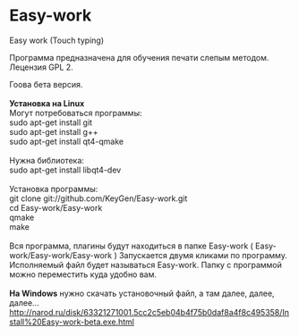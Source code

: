 Easy-work
=========

Easy work (Touch typing)

Программа предназначена для обучения печати слепым методом.<br>
Лецензия GPL 2.<br>

Гоова бета версия.
<br><br>
<b>Установка на Linux</b>
<br>
Могут потребоваться программы:<br>
sudo apt-get install git<br>
sudo apt-get install g++<br>
sudo apt-get install qt4-qmake<br>
<br>
Нужна библиотека:<br>
sudo apt-get install libqt4-dev<br>
<br>
Установка программы:<br>
git clone git://github.com/KeyGen/Easy-work.git<br>
cd Easy-work/Easy-work<br>
qmake<br>
make<br>
<br>
Вся программа, плагины будут находиться в папке Easy-work ( Easy-work/Easy-work/Easy-work )
Запускается двумя кликами по программу. Исполняемый файл будет называться Easy-work. Папку с программой можно переместить куда удобно вам.
<br><br>
<b>На Windows</b> нужно скачать установочный файл, а там далее, далее, далее...
<br>
http://narod.ru/disk/63321271001.5cc2c5eb04b4f75b0daf8a4f8c495358/Install%20Easy-work-beta.exe.html
